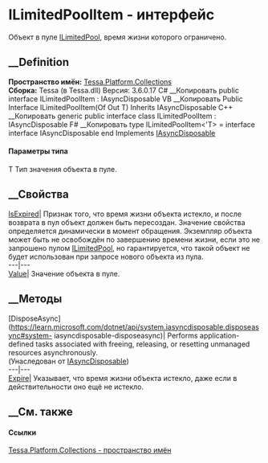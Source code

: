 # ILimitedPoolItem<T> \- интерфейс
Объект в пуле
[ILimitedPool<T>](T_Tessa_Platform_Collections_ILimitedPool_1.htm), время
жизни которого ограничено.
## __Definition
 **Пространство имён:**
[Tessa.Platform.Collections](N_Tessa_Platform_Collections.htm)  
 **Сборка:** Tessa (в Tessa.dll) Версия: 3.6.0.17
C# __Копировать
     public interface ILimitedPoolItem<out T> : IAsyncDisposable
VB __Копировать
     Public Interface ILimitedPoolItem(Of Out T)
    	Inherits IAsyncDisposable
C++ __Копировать
    generic<typename T>
    public interface class ILimitedPoolItem : IAsyncDisposable
F# __Копировать
     type ILimitedPoolItem<'T> = 
        interface
            interface IAsyncDisposable
        end
Implements
    [IAsyncDisposable](https://learn.microsoft.com/dotnet/api/system.iasyncdisposable)
#### Параметры типа
T
    Тип значения объекта в пуле.
##  __Свойства
[IsExpired](P_Tessa_Platform_Collections_ILimitedPoolItem_1_IsExpired.htm)|
Признак того, что время жизни объекта истекло, и после возврата в пул объект
должен быть пересоздан. Значение свойства определяется динамически в момент
обращения. Экземпляр объекта может быть не освобождён по завершению времени
жизни, если это не запрошено пулом
[ILimitedPool<T>](T_Tessa_Platform_Collections_ILimitedPool_1.htm), но
гарантируется, что такой объект не будет использован при запросе нового
объекта из пула.  
---|---  
[Value](P_Tessa_Platform_Collections_ILimitedPoolItem_1_Value.htm)|  Значение
объекта в пуле.  
## __Методы
[DisposeAsync](https://learn.microsoft.com/dotnet/api/system.iasyncdisposable.disposeasync#system-
iasyncdisposable-disposeasync)| Performs application-defined tasks associated
with freeing, releasing, or resetting unmanaged resources asynchronously.  
(Унаследован от
[IAsyncDisposable](https://learn.microsoft.com/dotnet/api/system.iasyncdisposable))  
---|---  
[Expire](M_Tessa_Platform_Collections_ILimitedPoolItem_1_Expire.htm)|
Указывает, что время жизни объекта истекло, даже если в действительности оно
ещё не истекло.  
## __См. также
#### Ссылки
[Tessa.Platform.Collections - пространство
имён](N_Tessa_Platform_Collections.htm)
